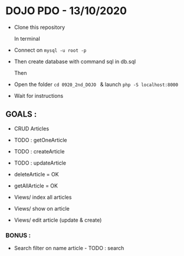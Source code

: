 # DOJO PDO - 13/10/2020 

- Clone this repository
  
  In terminal
- Connect on `mysql -u root -p`
- Then create database with command sql in db.sql
  
  Then
- Open the folder `cd 0920_2nd_DOJO ` & launch `php -S localhost:8000`
- Wait for instructions

## GOALS :
- CRUD Articles
- TODO : getOneArticle
- TODO : createArticle
- TODO : updateArticle
- deleteArticle = OK
- getAllArticle = OK

- Views/ index all articles
- Views/ show on article 
- Views/ edit article (update & create)

### BONUS :
- Search filter on name article - TODO : search

  